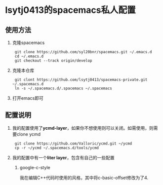 # lsytj0413的spacemacs私人配置
## 使用方法

1. 克隆spacemacs
        
        git clone https://github.com/syl20bnr/spacemacs.git ~/.emacs.d
        cd ~/.emacs.d
        git checkout --track origin/develop
        
2. 克隆本仓库

        git clont https://github.com/lsytj0413/spacemacs-private.git ~/.spacemacs.d
        ln -s ~/.spacemacs.d/.spacemacs ~/.spacemacs
        
3. 打开emacs即可

## 配置说明
1. 我的配置使用了**ycmd-layer**，如果你不想使用则可以关闭。如需使用，则需要clone ycmd

        git clone https://github.com/Valloric/ycmd.git ~/ycmd
        cp -r ~/ycmd ~/.spacemacs.d/tools/ycmd

2. 我的配置中有一个**liter layer**，包含有自己的一些配置
   
   1. google-c-style
      
      我在编辑C++代码时使用的风格，其中将c-basic-offset修改为了4.
       
